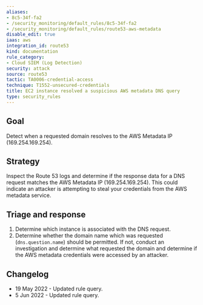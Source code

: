 ```yaml
---
aliases:
- 8c5-34f-fa2
- /security_monitoring/default_rules/8c5-34f-fa2
- /security_monitoring/default_rules/route53-aws-metadata
disable_edit: true
iaas: aws
integration_id: route53
kind: documentation
rule_category:
- Cloud SIEM (Log Detection)
security: attack
source: route53
tactic: TA0006-credential-access
technique: T1552-unsecured-credentials
title: EC2 instance resolved a suspicious AWS metadata DNS query
type: security_rules
---
```


## Goal
Detect when a requested domain resolves to the AWS Metadata IP (169.254.169.254).

## Strategy
Inspect the Route 53 logs and determine if the response data for a DNS request matches the AWS Metadata IP (169.254.169.254). This could indicate an attacker is attempting to steal your credentials from the AWS metadata service.

## Triage and response
1. Determine which instance is associated with the DNS request.
2. Determine whether the domain name which was requested (`dns.question.name`) should be permitted. If not, conduct an investigation and determine what requested the domain and determine if the AWS metadata credentials were accessed by an attacker.

## Changelog
- 19 May 2022 - Updated rule query.
- 5 Jun 2022 - Updated rule query.
